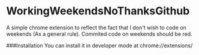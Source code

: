 # WorkingWeekendsNoThanksGithub

A simple chrome extension to reflect the fact that I don't wish to code on weekends (As a general rule). Commited code on weekends should be red.

###Installation
You can install it in developer mode at chrome://extensions/
